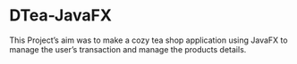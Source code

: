 # DTea-JavaFX
 This Project’s aim was to make a cozy tea shop application using JavaFX to manage the user’s transaction and manage the products details.
